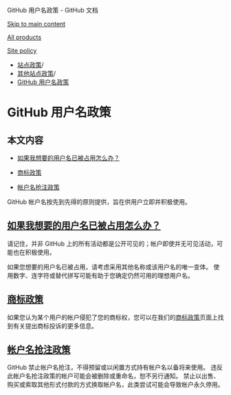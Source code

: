 GitHub 用户名政策 - GitHub 文档

[Skip to main content](#main-content)

[All products](/zh)

[Site policy](/site-policy)

* [站点政策](/zh/site-policy)/
* [其他站点政策](/zh/site-policy/other-site-policies)/
* [GitHub 用户名政策](/zh/site-policy/other-site-policies/github-username-policy)

GitHub 用户名政策
==========

本文内容
----------

* [如果我想要的用户名已被占用怎么办？](#what-if-the-username-i-want-is-already-taken)

* [商标政策](#trademark-policy)

* [帐户名抢注政策](#name-squatting-policy)

GitHub 帐户名按先到先得的原则提供，旨在供用户立即并积极使用。

[如果我想要的用户名已被占用怎么办？](#what-if-the-username-i-want-is-already-taken)
----------

请记住，并非 GitHub 上的所有活动都是公开可见的；帐户即使并无可见活动，可能也在积极使用。

如果您想要的用户名已被占用，请考虑采用其他名称或该用户名的唯一变体。 使用数字、连字符或替代拼写可能有助于您确定仍然可用的理想用户名。

[商标政策](#trademark-policy)
----------

如果您认为某个用户的帐户侵犯了您的商标权，您可以在我们的[商标政策](/zh/site-policy/content-removal-policies/github-trademark-policy)页面上找到有关提出商标投诉的更多信息。

[帐户名抢注政策](#name-squatting-policy)
----------

GitHub 禁止帐户名抢注，不得预留或以闲置方式持有帐户名以备将来使用。 违反此帐户名抢注政策的帐户可能会被删除或重命名，恕不另行通知。 禁止以出售、购买或索取其他形式付款的方式换取帐户名，此类尝试可能会导致帐户永久停用。
